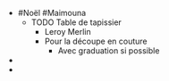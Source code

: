 - #Noël #Maimouna
	- TODO Table de tapissier
		- Leroy Merlin
		- Pour la découpe en couture
			- Avec graduation si possible
-
-